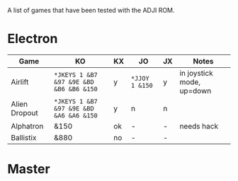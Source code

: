 A list of games that have been tested with the ADJI ROM.

# Electron

| Game | KO|KX|JO|JX|Notes|
| --- | --- | --- | --- | --- | --- |
|Airlift|`*JKEYS 1 &B7 &97 &9E &BD &B6 &B6 &150`|y|`*JJOY 1 &150`|y|in joystick mode, up=down|
| Alien Dropout|`*JKEYS 1 &B7 &97 &9E &BD &A6 &A6 &150`|y|n|n||
|Alphatron|&150|ok|-|-|needs hack|
|Ballistix|&880|no|-|-||


# Master
